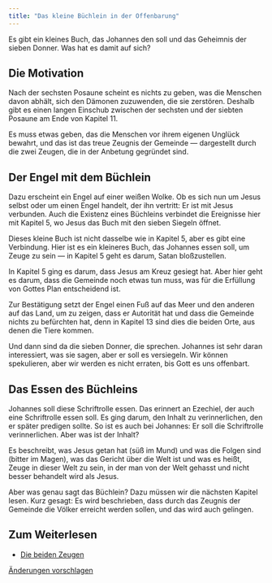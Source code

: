 ```yaml
---
title: "Das kleine Büchlein in der Offenbarung"
---
```



Es gibt ein kleines Buch, das Johannes den soll und das Geheimnis der sieben Donner. Was hat es damit auf sich?


## Die Motivation

<a name="4809"></a>
Nach der sechsten Posaune scheint es nichts zu geben, was die Menschen davon abhält, sich den Dämonen zuzuwenden, die sie zerstören. Deshalb gibt es einen langen Einschub zwischen der sechsten und der siebten Posaune am Ende von Kapitel 11.

Es muss etwas geben, das die Menschen vor ihrem eigenen Unglück bewahrt, und das ist das treue Zeugnis der Gemeinde — dargestellt durch die zwei Zeugen, die in der Anbetung gegründet sind.


## Der Engel mit dem Büchlein

<a name="9ea4"></a>
Dazu erscheint ein Engel auf einer weißen Wolke. Ob es sich nun um Jesus selbst oder um einen Engel handelt, der ihn vertritt: Er ist mit Jesus verbunden. Auch die Existenz eines Büchleins verbindet die Ereignisse hier mit Kapitel 5, wo Jesus das Buch mit den sieben Siegeln öffnet.

Dieses kleine Buch ist nicht dasselbe wie in Kapitel 5, aber es gibt eine Verbindung. Hier ist es ein kleineres Buch, das Johannes essen soll, um Zeuge zu sein — in Kapitel 5 geht es darum, Satan bloßzustellen.

In Kapitel 5 ging es darum, dass Jesus am Kreuz gesiegt hat. Aber hier geht es darum, dass die Gemeinde noch etwas tun muss, was für die Erfüllung von Gottes Plan entscheidend ist.

Zur Bestätigung setzt der Engel einen Fuß auf das Meer und den anderen auf das Land, um zu zeigen, dass er Autorität hat und dass die Gemeinde nichts zu befürchten hat, denn in Kapitel 13 sind dies die beiden Orte, aus denen die Tiere kommen.

Und dann sind da die sieben Donner, die sprechen. Johannes ist sehr daran interessiert, was sie sagen, aber er soll es versiegeln. Wir können spekulieren, aber wir werden es nicht erraten, bis Gott es uns offenbart.


## Das Essen des Büchleins

<a name="e70c"></a>
Johannes soll diese Schriftrolle essen. Das erinnert an Ezechiel, der auch eine Schriftrolle essen soll. Es ging darum, den Inhalt zu verinnerlichen, den er später predigen sollte. So ist es auch bei Johannes: Er soll die Schriftrolle verinnerlichen. Aber was ist der Inhalt?

Es beschreibt, was Jesus getan hat (süß im Mund) und was die Folgen sind (bitter im Magen), was das Gericht über die Welt ist und was es heißt, Zeuge in dieser Welt zu sein, in der man von der Welt gehasst und nicht besser behandelt wird als Jesus.

Aber was genau sagt das Büchlein? Dazu müssen wir die nächsten Kapitel lesen. Kurz gesagt: Es wird beschrieben, dass durch das Zeugnis der Gemeinde die Völker erreicht werden sollen, und das wird auch gelingen.


## Zum Weiterlesen

<a name="dfe1"></a>
- [Die beiden Zeugen](../../../content/witnesses/expl/the-two-witnesses)




[Änderungen vorschlagen](https://github.com/revelation-today/revelation-today/blob/main/exampleSite/content/docs/content/scroll/expl/the-little-scroll.de.md)
